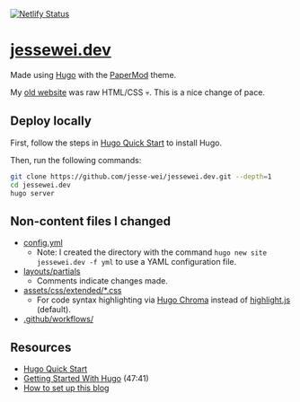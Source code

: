 [![Netlify Status](https://api.netlify.com/api/v1/badges/9d745180-286f-4084-bd0e-046e2c5d22ef/deploy-status)](https://app.netlify.com/sites/cheerful-mousse-b9d87b/deploys)

# [jessewei.dev](https://jessewei.dev)

Made using [Hugo](https://gohugo.io) with the [PaperMod](https://github.com/adityatelange/hugo-PaperMod) theme.

My [old website](https://github.com/jesse-wei/jessewei.dev_old) was raw HTML/CSS 💀. This is a nice change of pace.

## Deploy locally

First, follow the steps in [Hugo Quick Start](https://gohugo.io/getting-started/quick-start/#prerequisites) to install Hugo.

Then, run the following commands:

```bash
git clone https://github.com/jesse-wei/jessewei.dev.git --depth=1
cd jessewei.dev
hugo server
```

## Non-content files I changed

* [config.yml](https://github.com/jesse-wei/jessewei.dev/blob/main/config.yml)
  * Note: I created the directory with the command `hugo new site jessewei.dev -f yml` to use a YAML configuration file.
* [layouts/partials](https://github.com/jesse-wei/jessewei.dev/blob/main/layouts/partials)
  * Comments indicate changes made.
* [assets/css/extended/*.css](https://github.com/jesse-wei/jessewei.dev/tree/main/assets/css/extended)
  * For code syntax highlighting via [Hugo Chroma](https://gohugo.io/content-management/syntax-highlighting/) instead of [highlight.js](https://highlightjs.org) (default).
* [.github/workflows/](https://github.com/jesse-wei/jessewei.dev/blob/main/.github/workflows/)

## Resources

* [Hugo Quick Start](https://gohugo.io/getting-started/quick-start)
* [Getting Started With Hugo](https://www.youtube.com/watch?v=hjD9jTi_DQ4) (47:41)
* [How to set up this blog](https://kpwn.de/2021/09/how-to-set-up-this-blog/)
